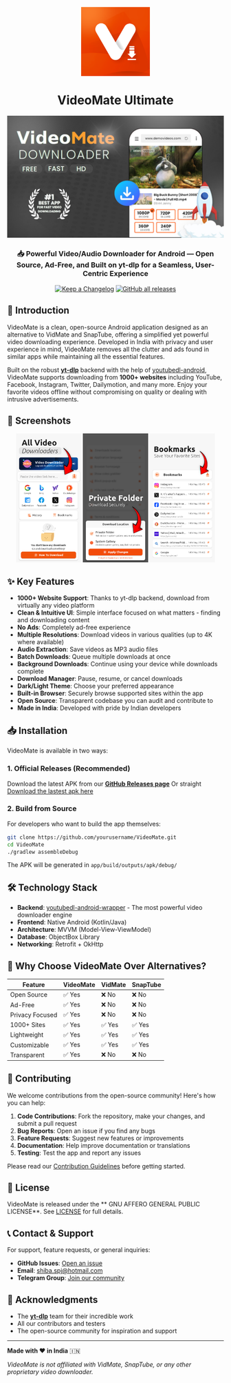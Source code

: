 <div align="center">
<img width="" src="others/graphics/logo_full_v3.png"  width=160 height=160  align="center">

# VideoMate Ultimate

![VideoMate Logo](others/graphics/github_project_promo_1.jpg)

### 📥 Powerful Video/Audio Downloader for Android — Open Source, Ad-Free, and Built on yt-dlp for a Seamless, User-Centric Experience

[![Keep a Changelog](https://img.shields.io/badge/Changelog-lightgray?style=flat&color=gray&logo=keep-a-changelog)](https://github.com/shibafoss/VideoMate/blob/main/CHANGELOG.md)
[![GitHub all releases](https://img.shields.io/github/downloads/shibafoss/VideoMate/total?label=Downloads&logo=github)](https://github.com/shibafoss/VideoMate/releases/)

</div>

## 📌 Introduction

VideoMate is a clean, open-source Android application designed as an alternative to VidMate and SnapTube, offering a simplified yet powerful video downloading experience. Developed in India with privacy and user experience in mind, VideoMate removes all the clutter and ads found in similar apps while maintaining all the essential features.

Built on the robust **[yt-dlp](https://github.com/yt-dlp/yt-dlp)** backend with the help of [youtubedl-android](https://github.com/yausername/youtubedl-android), VideoMate supports downloading from **1000+ websites** including YouTube, Facebook, Instagram, Twitter, Dailymotion, and many more. Enjoy your favorite videos offline without compromising on quality or dealing with intrusive advertisements.

## 📱 Screenshots
<div align="center">
<div>
<img src="others/graphics/screenshots/1.0.jpg" width="30%" />
<img src="others/graphics/screenshots/2.0.jpg" width="30%" />
<img src="others/graphics/screenshots/3.0.jpg" width="30%" />
</div>
</div>

## ✨ Key Features

- **1000+ Website Support**: Thanks to yt-dlp backend, download from virtually any video platform
- **Clean & Intuitive UI**: Simple interface focused on what matters - finding and downloading content
- **No Ads**: Completely ad-free experience
- **Multiple Resolutions**: Download videos in various qualities (up to 4K where available)
- **Audio Extraction**: Save videos as MP3 audio files
- **Batch Downloads**: Queue multiple downloads at once
- **Background Downloads**: Continue using your device while downloads complete
- **Download Manager**: Pause, resume, or cancel downloads
- **Dark/Light Theme**: Choose your preferred appearance
- **Built-in Browser**: Securely browse supported sites within the app
- **Open Source**: Transparent codebase you can audit and contribute to
- **Made in India**: Developed with pride by Indian developers

## 📥 Installation

VideoMate is available in two ways:

### 1. Official Releases (Recommended)
Download the latest APK from our **[GitHub Releases page](https://github.com/shibaFoss/VideoMate/releases/)** Or straight [Download the lastest apk here](https://github.com/shibaFoss/VideoMate/releases/download/20250510/AIO_version_20250510.apk)

### 2. Build from Source
For developers who want to build the app themselves:

```bash
git clone https://github.com/yourusername/VideoMate.git
cd VideoMate
./gradlew assembleDebug
```

The APK will be generated in `app/build/outputs/apk/debug/`

## 🛠️ Technology Stack

- **Backend**: [youtubedl-android-wrapper](youtubedl-android-wrapper) - The most powerful video downloader engine
- **Frontend**: Native Android (Kotlin/Java)
- **Architecture**: MVVM (Model-View-ViewModel)
- **Database**: ObjectBox Library
- **Networking**: Retrofit + OkHttp

## 🌟 Why Choose VideoMate Over Alternatives?
| Feature          | VideoMate | VidMate | SnapTube |
|------------------|-----------|---------|----------|
| Open Source      | ✅ Yes    | ❌ No   | ❌ No    |
| Ad-Free          | ✅ Yes    | ❌ No   | ❌ No    |
| Privacy Focused  | ✅ Yes    | ❌ No   | ❌ No    |
| 1000+ Sites      | ✅ Yes    | ✅ Yes  | ✅ Yes   |
| Lightweight      | ✅ Yes    | ✅ Yes  | ✅ Yes   |
| Customizable     | ✅ Yes    | ✅ Yes  | ✅ Yes   |
| Transparent      | ✅ Yes    | ❌ No   | ❌ No    |

## 🤝 Contributing

We welcome contributions from the open-source community! Here's how you can help:

1. **Code Contributions**: Fork the repository, make your changes, and submit a pull request
2. **Bug Reports**: Open an issue if you find any bugs
3. **Feature Requests**: Suggest new features or improvements
4. **Documentation**: Help improve documentation or translations
5. **Testing**: Test the app and report any issues

Please read our [Contribution Guidelines](CONTRIBUTING.md) before getting started.

## 📜 License

VideoMate is released under the ** GNU AFFERO GENERAL PUBLIC LICENSE**. See [LICENSE](LICENSE) for full details.

## 📞 Contact & Support

For support, feature requests, or general inquiries:

- **GitHub Issues**: [Open an issue](https://github.com/shibafoss/VideoMate/issues)
- **Email**: shiba.spj@hotmail.com
- **Telegram Group**: [Join our community](https://t.me/VideoMateApp)

## 🙏 Acknowledgments

- The **[yt-dlp](https://github.com/yt-dlp/yt-dlp)** team for their incredible work
- All our contributors and testers
- The open-source community for inspiration and support

---

**Made with ❤️ in India** 🇮🇳

*VideoMate is not affiliated with VidMate, SnapTube, or any other proprietary video downloader.*